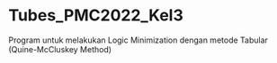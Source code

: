 # Tubes_PMC2022_Kel3
Program untuk melakukan Logic Minimization dengan metode Tabular (Quine-McCluskey Method)
